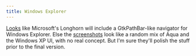 ```yaml
---
title: Windows Explorer
---
```


<a href="http://elliottback.com/wp/wp-content/lh106wh.jpg">Looks</a> like Microsoft's Longhorn will include a GtkPathBar-like navigator for Windows Explorer. Else the <a href="http://elliottback.com/wp/archives/2005/07/09/longhorn-5203-screenshots/">screenshots</a> look like a random mix of Aqua and the Windows XP UI, with no real concept. But I'm sure they'll polish the stuff prior to the final version.
